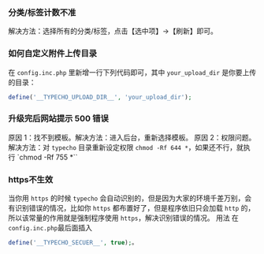 ### 分类/标签计数不准
解决方法：选择所有的分类/标签，点击【选中项】→【刷新】即可。

### 如何自定义附件上传目录
在 `config.inc.php` 里新增一行下列代码即可，其中 `your_upload_dir` 是你要上传的目录：
```php
define('__TYPECHO_UPLOAD_DIR__', 'your_upload_dir');
```

### 升级完后网站提示 500 错误
原因 1：找不到模板。解决方法：进入后台，重新选择模板。
原因 2：权限问题。解决方法：对 `typecho` 目录重新设定权限 `chmod -Rf 644 *`，如果还不行，就执行 `chmod -Rf 755 *``

### https不生效
当你用 `https` 的时候 `typecho` 会自动识别的，但是因为大家的环境千差万别，会有识别错误的情况，比如你 `https` 都布置好了，但是程序依旧只会加载 `http` 的，所以该常量的作用就是强制程序使用 `https`，解决识别错误的情况。 用法 在`config.inc.php`最后面插入

```php
define('__TYPECHO_SECUER__', true);。

```